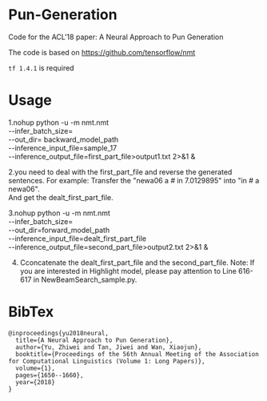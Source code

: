 # Pun-Generation
Code for the ACL'18 paper: A Neural Approach to Pun Generation

The code is based on 
https://github.com/tensorflow/nmt

`tf 1.4.1` is required
# Usage
1.nohup python -u -m nmt.nmt \
    --infer_batch_size= \
    --out_dir= backward_model_path \
    --inference_input_file=sample_17\
    --inference_output_file=first_part_file>output1.txt 2>&1 &
    
2.you need to deal with the first_part_file and reverse the generated sentences. 
For example: Transfer the "newa06 a # in  7.0129895" into "in # a newa06".  
And get the dealt_first_part_file.

3.nohup python -u -m nmt.nmt \
    --infer_batch_size=  \
    --out_dir=forward_model_path \
    --inference_input_file=dealt_first_part_file\
    --inference_output_file=second_part_file>output2.txt 2>&1 &
    
4. Cconcatenate the dealt_first_part_file and the second_part_file.
Note: If you are interested in Highlight model, please pay attention to 
Line 616-617 in NewBeamSearch_sample.py.
# BibTex
    @inproceedings{yu2018neural,
      title={A Neural Approach to Pun Generation},
      author={Yu, Zhiwei and Tan, Jiwei and Wan, Xiaojun},
      booktitle={Proceedings of the 56th Annual Meeting of the Association for Computational Linguistics (Volume 1: Long Papers)},
      volume={1},
      pages={1650--1660},
      year={2018}
    }
